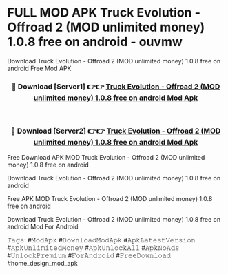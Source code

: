 # FULL MOD APK Truck Evolution  - Offroad 2 (MOD unlimited money) 1.0.8 free on android - ouvmw
Download Truck Evolution  - Offroad 2 (MOD unlimited money) 1.0.8 free on android Free Mod APK

<div align="center">
<h3>🔴 Download [Server1] 👉👉 <a href="https://apk-comot.site?title=Truck_Evolution__-_Offroad_2_(MOD_unlimited_money)_1.0.8_free_on_android">Truck Evolution  - Offroad 2 (MOD unlimited money) 1.0.8 free on android Mod Apk</a></h3><br>

<h3>🔴 Download [Server2] 👉👉 <a href="https://apk-comot.site?title=Truck_Evolution__-_Offroad_2_(MOD_unlimited_money)_1.0.8_free_on_android">Truck Evolution  - Offroad 2 (MOD unlimited money) 1.0.8 free on android Mod Apk</a></h3>
</div>


Free Download APK MOD Truck Evolution  - Offroad 2 (MOD unlimited money) 1.0.8 free on android

Download Truck Evolution  - Offroad 2 (MOD unlimited money) 1.0.8 free on android 

Free APK MOD Truck Evolution  - Offroad 2 (MOD unlimited money) 1.0.8 free on android 

Download Truck Evolution  - Offroad 2 (MOD unlimited money) 1.0.8 free on android Mod For Android

𝚃𝚊𝚐𝚜: #𝙼𝚘𝚍𝙰𝚙𝚔 #𝙳𝚘𝚠𝚗𝚕𝚘𝚊𝚍𝙼𝚘𝚍𝙰𝚙𝚔 #𝙰𝚙𝚔𝙻𝚊𝚝𝚎𝚜𝚝𝚅𝚎𝚛𝚜𝚒𝚘𝚗 #𝙰𝚙𝚔𝚄𝚗𝚕𝚒𝚖𝚒𝚝𝚎𝚍𝙼𝚘𝚗𝚎𝚢 #𝙰𝚙𝚔𝚄𝚗𝚕𝚘𝚌𝚔𝙰𝚕𝚕 #𝙰𝚙𝚔𝙽𝚘𝙰𝚍𝚜 #𝚄𝚗𝚕𝚘𝚌𝚔𝙿𝚛𝚎𝚖𝚒𝚞𝚖 #𝙵𝚘𝚛𝙰𝚗𝚍𝚛𝚘𝚒𝚍 #𝙵𝚛𝚎𝚎𝙳𝚘𝚠𝚗𝚕𝚘𝚊𝚍 #home_design_mod_apk